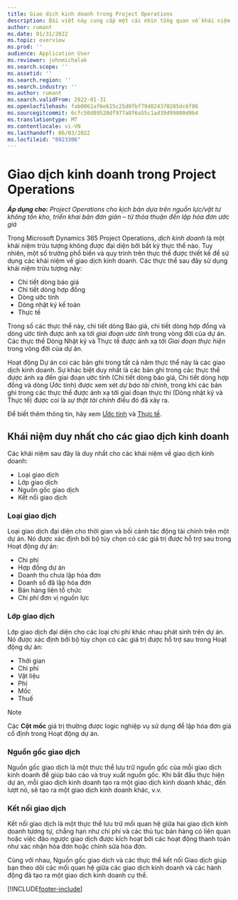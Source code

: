 ```yaml
---
title: Giao dịch kinh doanh trong Project Operations
description: Bài viết này cung cấp một cái nhìn tổng quan về khái niệm giao dịch kinh doanh trong Microsoft Dynamics 365 Project Operations.
author: rumant
ms.date: 01/31/2022
ms.topic: overview
ms.prod: ''
audience: Application User
ms.reviewer: johnmichalak
ms.search.scope: ''
ms.assetid: ''
ms.search.region: ''
ms.search.industry: ''
ms.author: rumant
ms.search.validFrom: 2022-01-31
ms.openlocfilehash: fab0061af6e615c25d0fbf79d024370285dc6f86
ms.sourcegitcommit: 6cfc50d89528df977a8f6a55c1ad39d99800d9b4
ms.translationtype: MT
ms.contentlocale: vi-VN
ms.lasthandoff: 06/03/2022
ms.locfileid: "8923306"
---
```

# <a name="business-transactions-in-project-operations"></a>Giao dịch kinh doanh trong Project Operations

_**Áp dụng cho:** Project Operations cho kịch bản dựa trên nguồn lực/vật tư không tồn kho, triển khai bản đơn giản – từ thỏa thuận đến lập hóa đơn ước giá_

Trong Microsoft Dynamics 365 Project Operations, *dịch kinh doanh* là một khái niệm trừu tượng không được đại diện bởi bất kỳ thực thể nào. Tuy nhiên, một số trường phổ biến và quy trình trên thực thể được thiết kế để sử dụng các khái niệm về giao dịch kinh doanh. Các thực thể sau đây sử dụng khái niệm trừu tượng này:

- Chi tiết dòng báo giá
- Chi tiết dòng hợp đồng
- Dòng ước tính
- Dòng nhật ký kế toán
- Thực tế

Trong số các thực thể này, chi tiết dòng Báo giá, chi tiết dòng hợp đồng và dòng ước tính được ánh xạ tới *giai đoạn ước tính* trong vòng đời của dự án. Các thực thể Dòng Nhật ký và Thực tế được ánh xạ tới *Giai đoạn thực hiện* trong vòng đời của dự án.

Hoạt động Dự án coi các bản ghi trong tất cả năm thực thể này là các giao dịch kinh doanh. Sự khác biệt duy nhất là các bản ghi trong các thực thể được ánh xạ đến giai đoạn ước tính (Chi tiết dòng báo giá, Chi tiết dòng hợp đồng và dòng Ước tính) được xem xét *dự báo tài chính*, trong khi các bản ghi trong các thực thể được ánh xạ tới giai đoạn thực thi (Dòng nhật ký và Thực tế) được coi là *sự thật tài chính* điều đó đã xảy ra.

Để biết thêm thông tin, hãy xem [Ước tính](../project-management/estimating-projects-overview.md) và [Thực tế](actuals-overview.md).

## <a name="concepts-that-are-unique-to-business-transactions"></a>Khái niệm duy nhất cho các giao dịch kinh doanh

Các khái niệm sau đây là duy nhất cho các khái niệm về giao dịch kinh doanh:

- Loại giao dịch
- Lớp giao dịch
- Nguồn gốc giao dịch
- Kết nối giao dịch

### <a name="transaction-type"></a>Loại giao dịch

Loại giao dịch đại diện cho thời gian và bối cảnh tác động tài chính trên một dự án. Nó được xác định bởi bộ tùy chọn có các giá trị được hỗ trợ sau trong Hoạt động dự án:

- Chi phí
- Hợp đồng dự án
- Doanh thu chưa lập hóa đơn
- Doanh số đã lập hóa đơn
- Bán hàng liên tổ chức
- Chi phí đơn vị nguồn lực

### <a name="transaction-class"></a>Lớp giao dịch

Lớp giao dịch đại diện cho các loại chi phí khác nhau phát sinh trên dự án. Nó được xác định bởi bộ tùy chọn có các giá trị được hỗ trợ sau trong Hoạt động dự án:

- Thời gian
- Chi phí
- Vật liệu
- Phí
- Mốc
- Thuế

> [!NOTE]
> Các **Cột mốc** giá trị thường được logic nghiệp vụ sử dụng để lập hóa đơn giá cố định trong Hoạt động dự án.

### <a name="transaction-origin"></a>Nguồn gốc giao dịch

Nguồn gốc giao dịch là một thực thể lưu trữ nguồn gốc của mỗi giao dịch kinh doanh để giúp báo cáo và truy xuất nguồn gốc. Khi bắt đầu thực hiện dự án, mỗi giao dịch kinh doanh tạo ra một giao dịch kinh doanh khác, đến lượt nó, sẽ tạo ra một giao dịch kinh doanh khác, v.v.

### <a name="transaction-connection"></a>Kết nối giao dịch

Kết nối giao dịch là một thực thể lưu trữ mối quan hệ giữa hai giao dịch kinh doanh tương tự, chẳng hạn như chi phí và các thủ tục bán hàng có liên quan hoặc việc đảo ngược giao dịch được kích hoạt bởi các hoạt động thanh toán như xác nhận hóa đơn hoặc chỉnh sửa hóa đơn.

Cùng với nhau, Nguồn gốc giao dịch và các thực thể kết nối Giao dịch giúp bạn theo dõi các mối quan hệ giữa các giao dịch kinh doanh và các hành động đã tạo ra một giao dịch kinh doanh cụ thể.

[!INCLUDE[footer-include](../includes/footer-banner.md)]
